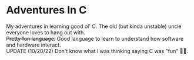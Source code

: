 # Adventures In C
My adventures in learning good ol' C. The old (but kinda unstable) uncle everyone loves to hang out with.  
~~Pretty fun language.~~ Good language to learn to understand how software and hardware interact.  
UPDATE (10/20/22) Don't know what I was thinking saying C was "fun" 🤦‍♂️.
